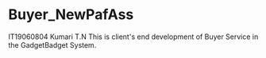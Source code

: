 # Buyer_NewPafAss
IT19060804
Kumari T.N
This is client's end development of Buyer Service in the GadgetBadget System.
